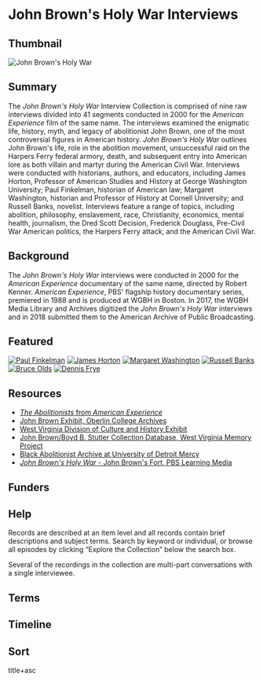 # John Brown's Holy War Interviews

## Thumbnail

![John Brown's Holy War](https://s3.amazonaws.com/americanarchive.org/special-collections/AX0002_JohnBrown.jpg "John Brown's Holy War")

## Summary

The <em>John Brown's Holy War</em> Interview Collection is comprised of nine raw interviews divided into 41 segments conducted in 2000 for the <em>American Experience</em> film of the same name. The interviews examined the enigmatic life, history, myth, and legacy of abolitionist John Brown, one of the most controversial figures in American history. <em>John Brown's Holy War</em> outlines John Brown's life, role in the abolition movement, unsuccessful raid on the Harpers Ferry federal armory, death, and subsequent entry into American lore as both villain and martyr during the American Civil War. Interviews were conducted with historians, authors, and educators, including James Horton, Professor of American Studies and History at George Washington University; Paul Finkelman, historian of American law; Margaret Washington, historian and Professor of History at Cornell University; and Russell Banks, novelist. Interviews feature a range of topics, including abolition, philosophy, enslavement, race, Christianity, economics, mental health, journalism, the Dred Scott Decision, Frederick Douglass, Pre-Civil War American politics, the Harpers Ferry attack, and the American Civil War.

## Background

The <em>John Brown's Holy War</em> interviews were conducted in 2000 for the <em>American Experience</em> documentary of the same name, directed by Robert Kenner. <em>American Experience</em>, PBS' flagship history documentary series, premiered in 1988 and is produced at WGBH in Boston. In 2017, the WGBH Media Library and Archives digitized the <em>John Brown's Holy War</em> interviews and in 2018 submitted them to the American Archive of Public Broadcasting.

## Featured

[![Paul Finkelman](https://s3.amazonaws.com/americanarchive.org/special-collections/cpb-aacip_15-mg7fq9r73r.jpg)](/catalog/cpb-aacip_15-mg7fq9r73r)
[![James Horton](https://s3.amazonaws.com/americanarchive.org/special-collections/cpb-aacip_15-cz3222s68b.jpg)](/catalog/cpb-aacip_15-cz3222s68b)
[![Margaret Washington](https://s3.amazonaws.com/americanarchive.org/special-collections/cpb-aacip_15-fx73t9f80s.jpg)](/catalog/cpb-aacip_15-fx73t9f80s)
[![Russell Banks](https://s3.amazonaws.com/americanarchive.org/special-collections/cpb-aacip_15-kp7tm7311v.jpg)](/catalog/cpb-aacip_15-kp7tm7311v)
[![Bruce Olds](https://s3.amazonaws.com/americanarchive.org/special-collections/cpb-aacip_15-v69862cj42.jpg)](/catalog/cpb-aacip_15-v69862cj42)
[![Dennis Frye](https://s3.amazonaws.com/americanarchive.org/special-collections/cpb-aacip_15-3n20c4tg2m.jpg)](/catalog/cpb-aacip_15-3n20c4tg2m)

## Resources

- [<em>The Abolitionists</em> from <em>American Experience</em>](http://www.pbs.org/wgbh/americanexperience/films/abolitionists/)
- [John Brown Exhibit, Oberlin College Archives](http://www2.oberlin.edu/archive/exhibits/john_brown_new/intro_bust.html)
- [West Virginia Division of Culture and History Exhibit](http://www.wvculture.org/history/jbexhibit/jbintroduction.html)
- [John Brown/Boyd B. Stutler Collection Database, West Virginia Memory Project](http://www.wvculture.org/history/wvmemory/imlsintro.html)
- [Black Abolitionist Archive at University of Detroit Mercy](http://libraries.udmercy.edu/archives/special-collections/index.php?collectionCode=baa)
- [<em>John Brown's Holy War</em> - John Brown's Fort, PBS Learning Media](https://mass.pbslearningmedia.org/resource/arct14.ela.amexjbhfor/john-browns-holy-war-john-browns-fort/)

## Funders

## Help

Records are described at an item level and all records contain brief descriptions and subject terms. Search by keyword or individual, or browse all episodes by clicking “Explore the Collection” below the search box.

Several of the recordings in the collection are multi-part conversations with a single interviewee.

## Terms


## Timeline

## Sort


title+asc
